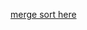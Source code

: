 [merge sort here](https://github.com/VACostin/DS-A/tree/main/Sorting_and_Searching_Algorithms/Sort)

